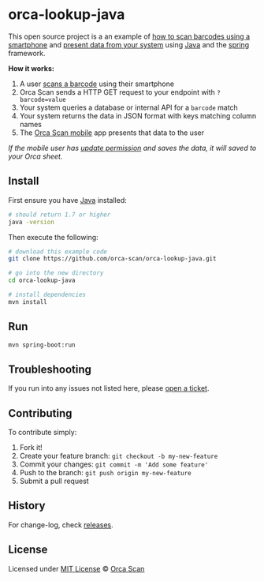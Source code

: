 # orca-lookup-java

This open source project is a an example of [how to scan barcodes using a smartphone](https://orcascan.com/mobile) and [present data from your system](https://orcascan.com/docs/api/lookup-url) using [Java](https://adoptopenjdk.net/?variant=openjdk8&jvmVariant=hotspot) and the [spring](https://spring.io/) framework.

**How it works:**

1. A user [scans a barcode](https://orcascan.com/mobile) using their smartphone
2. Orca Scan sends a HTTP GET request to your endpoint with `?barcode=value`
3. Your system queries a database or internal API for a `barcode` match
4. Your system returns the data in JSON format with keys matching column names
5. The [Orca Scan mobile](https://orcascan.com/mobile) app presents that data to the user

*If the mobile user has [update permission](https://orcascan.com/docs/getting-started/adding-users#selecting-user-permissions) and saves the data, it will saved to your Orca sheet.*

## Install

First ensure you have [Java](https://adoptopenjdk.net/?variant=openjdk8&jvmVariant=hotspot) installed:

```bash
# should return 1.7 or higher
java -version
```

Then execute the following:

```bash
# download this example code
git clone https://github.com/orca-scan/orca-lookup-java.git

# go into the new directory
cd orca-lookup-java

# install dependencies
mvn install
```

## Run

```bash
mvn spring-boot:run
```

## Troubleshooting

If you run into any issues not listed here, please [open a ticket](https://github.com/orca-scan/orca-lookup-java/issues).

## Contributing

To contribute simply:

1. Fork it!
2. Create your feature branch: `git checkout -b my-new-feature`
3. Commit your changes: `git commit -m 'Add some feature'`
4. Push to the branch: `git push origin my-new-feature`
5. Submit a pull request

## History

For change-log, check [releases](https://github.com/orca-scan/orca-lookup-java/releases).

## License

Licensed under [MIT License](LICENSE) &copy; [Orca Scan](https://orcascan.com)
